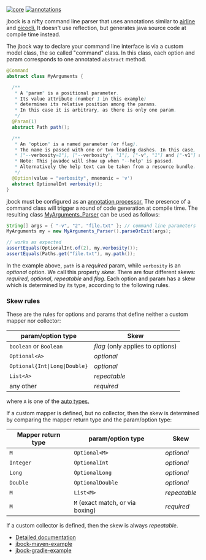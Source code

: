[![core](https://maven-badges.herokuapp.com/maven-central/com.github.h908714124/jbock/badge.svg?style=plastic&subject=jbock)](https://maven-badges.herokuapp.com/maven-central/com.github.h908714124/jbock)
[![annotations](https://maven-badges.herokuapp.com/maven-central/com.github.h908714124/jbock-annotations/badge.svg?color=red&style=plastic&subject=jbock-annotations)](https://maven-badges.herokuapp.com/maven-central/com.github.h908714124/jbock-annotations)

jbock is a nifty command line parser that uses annotations similar to
[airline](https://github.com/airlift/airline) and
[picocli.](https://github.com/remkop/picocli)
It doesn't use reflection, but generates java source code at compile time instead.

The jbock way to declare your command line interface is via a custom model class, the so called "command" class.
In this class, each option and param corresponds to one annotated `abstract` method.

````java
@Command
abstract class MyArguments {

  /**
   * A "param" is a positional parameter.
   * Its value attribute (number 1 in this example)
   * determines its relative position among the params. 
   * In this case it is arbitrary, as there is only one param.
   */
  @Param(1)
  abstract Path path();

  /**
   * An "option" is a named parameter (or flag).
   * The name is passed with one or two leading dashes. In this case,
   * ["--verbosity=1"], ["--verbosity", "1"], ["-v", "1"] and ["-v1"] are all valid.
   * Note: This javadoc will show up when "--help" is passed.
   * Alternatively the help text can be taken from a resource bundle.
   */
  @Option(value = "verbosity", mnemonic = 'v')
  abstract OptionalInt verbosity();
}
````

jbock must be configured as an
[annotation processor.](https://stackoverflow.com/questions/2146104/what-is-annotation-processing-in-java)
The presence of a command class
will trigger a round of code generation at compile time.
The resulting class
[MyArguments_Parser](https://github.com/h908714124/jbock-docgen/blob/master/src/main/java/com/example/hello/MyArguments_Parser.java)
can be used as follows:

````java
String[] args = { "-v", "2", "file.txt" }; // command line parameters
MyArguments my = new MyArguments_Parser().parseOrExit(args);

// works as expected
assertEquals(OptionalInt.of(2), my.verbosity());
assertEquals(Paths.get("file.txt"), my.path());
````

In the example above, `path` is a *required* param,
while `verbosity` is an *optional* option.
We call this property *skew*. There are four different skews:
*required*, *optional*, *repeatable* and *flag*.
Each option and param has a skew which is
determined by its type, according to the following rules.

### Skew rules

These are the rules for options and params that
define neither a custom mapper nor collector:

param/option type                   | Skew
----------------------------------- | --------------------------------
`boolean` or `Boolean`              | *flag* (only applies to options)
`Optional<A>`                       | *optional*
<code>Optional{Int&#124;Long&#124;Double}</code> | *optional*
`List<A>`                           | *repeatable*
any other                           | *required*

where `A` is one of the
[auto types.](https://github.com/h908714124/jbock-docgen/blob/master/src/main/java/com/example/hello/JbockAutoTypes.java)

If a custom mapper is defined, but no collector,
then the skew is determined by comparing the mapper return type
and the param/option type:

Mapper return type      | param/option type           | Skew
----------------------- | --------------------------- | ------------
`M`                     | `Optional<M>`               | *optional*
`Integer`               | `OptionalInt`               | *optional*
`Long`                  | `OptionalLong`              | *optional*
`Double`                | `OptionalDouble`            | *optional*
`M`                     | `List<M>`                   | *repeatable*
`M`                     | `M` (exact match, or via boxing)  | *required*

If a custom collector is defined, then the skew is always *repeatable*.

* [Detailed documentation](https://github.com/h908714124/jbock/blob/master/SPAGHETTI.md)
* [jbock-maven-example](https://github.com/h908714124/jbock-maven-example)
* [jbock-gradle-example](https://github.com/h908714124/jbock-gradle-example)
